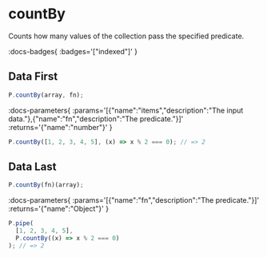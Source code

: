 # countBy

Counts how many values of the collection pass the specified predicate.

:docs-badges{ :badges='["indexed"]' }


## Data First

```js [light]
P.countBy(array, fn);
```

:docs-parameters{ :params='[{"name":"items","description":"The input data."},{"name":"fn","description":"The predicate."}]' :returns='{"name":"number"}' }

```js
P.countBy([1, 2, 3, 4, 5], (x) => x % 2 === 0); // => 2
```

## Data Last

```js [light]
P.countBy(fn)(array);
```

:docs-parameters{ :params='[{"name":"fn","description":"The predicate."}]' :returns='{"name":"Object"}' }

```js
P.pipe(
  [1, 2, 3, 4, 5],
  P.countBy((x) => x % 2 === 0)
); // => 2
```